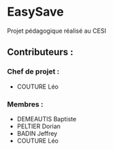 # EasySave
Projet pédagogique réalisé au CESI




## Contributeurs :

### Chef de projet :
- COUTURE Léo

### Membres :
- DEMEAUTIS Baptiste
- PELTIER Dorian
- BADIN Jeffrey
- COUTURE Léo
